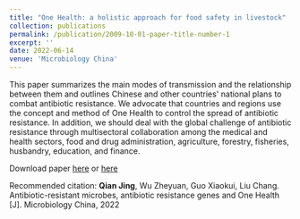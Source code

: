 ```yaml
---
title: "One Health: a holistic approach for food safety in livestock"
collection: publications
permalink: /publication/2009-10-01-paper-title-number-1
excerpt: ''
date: 2022-06-14
venue: 'Microbiology China'
---
```

This paper summarizes the main modes of transmission and the relationship between them and outlines Chinese and other countries' national plans to combat antibiotic resistance. We advocate that countries and regions use the concept and method of One Health to control the spread of antibiotic resistance. In addition, we should deal with the global challenge of antibiotic resistance through multisectoral collaboration among the medical and health sectors, food and drug administration, agriculture, forestry, fisheries, husbandry, education, and finance.

Download paper [here](https://kns.cnki.net/kcms/detail/detail.aspx?dbcode=CAPJ&dbname=CAPJDAY&filename=WSWT20220610000&uniplatform=NZKPT&v=OUd6pkyNl_mYBoEWPy7JFYpJ_aai1Cz4UXLz6NqNC1VXLl0Ka50iRC_EkEGnvk4O) or [here](https://github.com/jing-qian-9898/jing.qian.homepage/blob/master/files/paper0.pdf)

Recommended citation: **Qian Jing**, Wu Zheyuan, Guo Xiaokui, Liu Chang. Antibiotic-resistant microbes, antibiotic resistance genes and One Health [J]. Microbiology China, 2022
